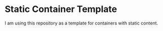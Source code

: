 # Static Container Template

I am using this repository as a template for containers with static content.
